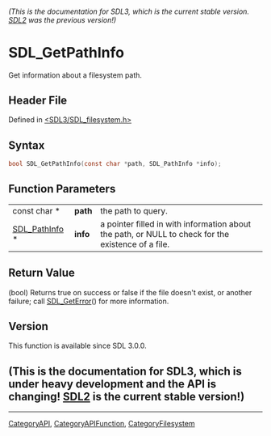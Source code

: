 ###### (This is the documentation for SDL3, which is the current stable version. [SDL2](https://wiki.libsdl.org/SDL2/) was the previous version!)
# SDL_GetPathInfo

Get information about a filesystem path.

## Header File

Defined in [<SDL3/SDL_filesystem.h>](https://github.com/libsdl-org/SDL/blob/main/include/SDL3/SDL_filesystem.h)

## Syntax

```c
bool SDL_GetPathInfo(const char *path, SDL_PathInfo *info);
```

## Function Parameters

|                                |          |                                                                                                    |
| ------------------------------ | -------- | -------------------------------------------------------------------------------------------------- |
| const char *                   | **path** | the path to query.                                                                                 |
| [SDL_PathInfo](SDL_PathInfo) * | **info** | a pointer filled in with information about the path, or NULL to check for the existence of a file. |

## Return Value

(bool) Returns true on success or false if the file doesn't exist, or
another failure; call [SDL_GetError](SDL_GetError)() for more information.

## Version

This function is available since SDL 3.0.0.

## (This is the documentation for SDL3, which is under heavy development and the API is changing! [SDL2](https://wiki.libsdl.org/SDL2/) is the current stable version!)



----
[CategoryAPI](CategoryAPI), [CategoryAPIFunction](CategoryAPIFunction), [CategoryFilesystem](CategoryFilesystem)

